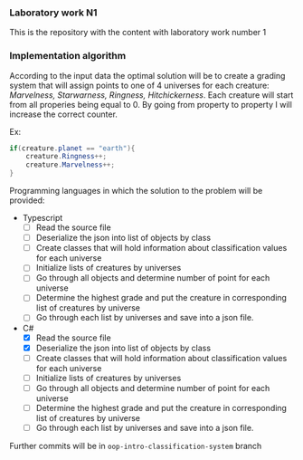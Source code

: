 ### Laboratory work N1

This is the repository with the content with laboratory work number 1

### Implementation algorithm

According to the input data the optimal solution will be to create a grading system that will assign points to one of 4 universes for each creature: _Marvelness, Starwarness, Ringness, Hitchickerness_. Each creature will start from all properies being equal to 0. By going from property to property I will increase the correct counter.

Ex:

```cs
if(creature.planet == "earth"){
    creature.Ringness++;
    creature.Marvelness++;
}
```

Programming languages in which the solution to the problem will be provided:

- Typescript 
  - [ ] Read the source file
  - [ ] Deserialize the json into list of objects by class
  - [ ] Create classes that will hold information about classification values for each universe
  - [ ] Initialize lists of creatures by universes
  - [ ] Go through all objects and determine number of point for each universe
  - [ ] Determine the highest grade and put the creature in corresponding list of creatures by universe
  - [ ] Go through each list by universes and save into a json file.
- C#
  - [x] Read the source file
  - [x] Deserialize the json into list of objects by class
  - [ ] Create classes that will hold information about classification values for each universe
  - [ ] Initialize lists of creatures by universes
  - [ ] Go through all objects and determine number of point for each universe
  - [ ] Determine the highest grade and put the creature in corresponding list of creatures by universe
  - [ ] Go through each list by universes and save into a json file.

Further commits will be in `oop-intro-classification-system` branch
